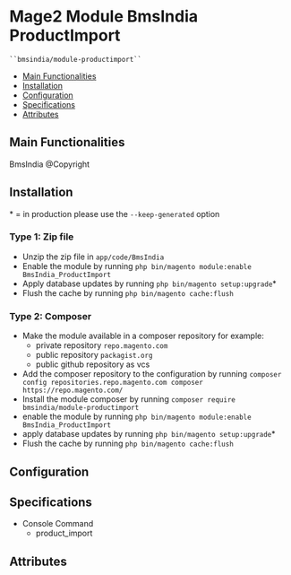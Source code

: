 # Mage2 Module BmsIndia ProductImport

    ``bmsindia/module-productimport``

 - [Main Functionalities](#markdown-header-main-functionalities)
 - [Installation](#markdown-header-installation)
 - [Configuration](#markdown-header-configuration)
 - [Specifications](#markdown-header-specifications)
 - [Attributes](#markdown-header-attributes)


## Main Functionalities
BmsIndia @Copyright

## Installation
\* = in production please use the `--keep-generated` option

### Type 1: Zip file

 - Unzip the zip file in `app/code/BmsIndia`
 - Enable the module by running `php bin/magento module:enable BmsIndia_ProductImport`
 - Apply database updates by running `php bin/magento setup:upgrade`\*
 - Flush the cache by running `php bin/magento cache:flush`

### Type 2: Composer

 - Make the module available in a composer repository for example:
    - private repository `repo.magento.com`
    - public repository `packagist.org`
    - public github repository as vcs
 - Add the composer repository to the configuration by running `composer config repositories.repo.magento.com composer https://repo.magento.com/`
 - Install the module composer by running `composer require bmsindia/module-productimport`
 - enable the module by running `php bin/magento module:enable BmsIndia_ProductImport`
 - apply database updates by running `php bin/magento setup:upgrade`\*
 - Flush the cache by running `php bin/magento cache:flush`


## Configuration




## Specifications

 - Console Command
	- product_import


## Attributes



